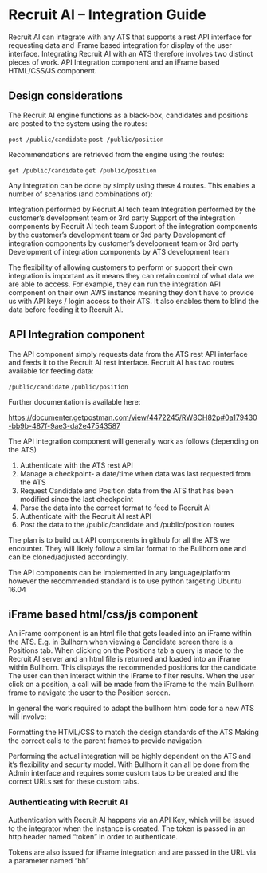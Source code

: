 # Recruit AI – Integration Guide

Recruit AI can integrate with any ATS that supports a rest API interface for requesting data and iFrame based integration for display of the user interface. Integrating Recruit AI with an ATS therefore involves two distinct pieces of work. API Integration component and an iFrame based HTML/CSS/JS component.

## Design considerations

The Recruit AI engine functions as a black-box, candidates and positions are posted to the system using the routes:

`post /public/candidate`
`post /public/position`

Recommendations are retrieved from the engine using the routes:

`get /public/candidate`
`get /public/position`

Any integration can be done by simply using these 4 routes. This enables a number of scenarios (and combinations of):

Integration performed by Recruit AI tech team
Integration performed by the customer’s development team or 3rd party
Support of the integration components by Recruit AI tech team
Support of the integration components by the customer’s development team or 3rd party
Development of integration components by customer’s  development team or 3rd party
Development of integration components by ATS development team

The flexibility of allowing customers to perform or support their own integration is important as it means they can retain control of what data we are able to access. For example, they can run the integration API component on their own AWS instance meaning they don’t have to provide us with API keys / login access to their ATS. It also enables them to blind the data before feeding it to Recruit AI.

## API Integration component

The API component simply requests data from the ATS rest API interface and feeds it to the Recruit AI rest interface. Recruit AI has two routes available for feeding data:
	
`/public/candidate`
`/public/position`

Further documentation is available here:

https://documenter.getpostman.com/view/4472245/RW8CH82p#0a179430-bb9b-487f-9ae3-da2e47543587

The API integration component will generally work as follows (depending on the ATS)

1. Authenticate with the ATS  rest API
2. Manage a checkpoint- a date/time when data was last requested from the ATS
3. Request Candidate and Position data from the ATS that has been modified since the last checkpoint
4. Parse the data into the correct format to feed to Recruit AI
5. Authenticate with the Recruit AI rest API
6. Post the data to the /public/candidate and /public/position routes


The plan is to build out API components in github for all the ATS we encounter. They will likely follow a similar format to the Bullhorn one and can be cloned/adjusted accordingly.

The API components can be implemented in any language/platform however the recommended standard is to use python targeting Ubuntu 16.04


## iFrame based html/css/js component

An iFrame component is an html file that gets loaded into an iFrame within the ATS. E.g. in Bullhorn when viewing a Candidate screen there is a Positions tab. When clicking on the Positions tab a query is made to the Recruit AI server and an html file is returned and loaded into an iFrame within Bullhorn. This displays the recommended positions for the candidate. The user can then interact within the iFrame to filter results. When the user click on a position, a call will be made from the iFrame to the main Bullhorn frame to navigate the user to the Position screen.

In general the work required to adapt the bullhorn html code for a new ATS will involve:

Formatting the HTML/CSS to match the design standards of the ATS
Making the correct calls to the parent frames to provide navigation

Performing the actual integration will be highly dependent on the ATS and it’s flexibility and security model. With Bullhorn it can all be done from the Admin interface and requires some custom tabs to be created and the correct URLs set for these custom tabs.

### Authenticating with Recruit AI

Authentication with Recruit AI happens via an API Key, which will be issued to the integrator when the instance is created. The token is passed in an http header named “token” in order to authenticate.

Tokens are also issued for iFrame integration  and are passed in the URL via a parameter named “bh”


